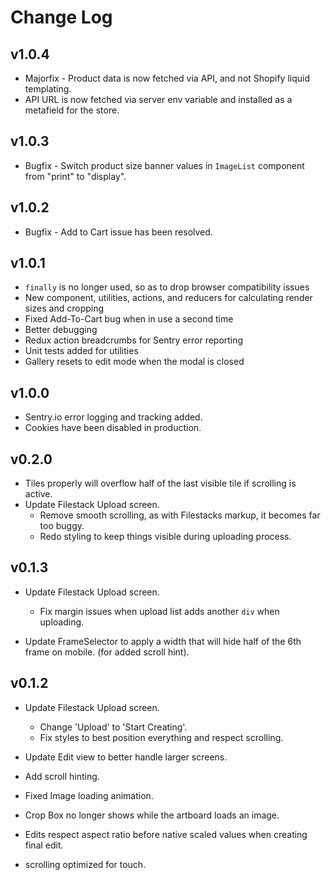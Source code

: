 # Change Log

## v1.0.4

- Majorfix - Product data is now fetched via API, and not Shopify liquid templating.
- API URL is now fetched via server env variable and installed as a metafield for the store.

## v1.0.3

- Bugfix - Switch product size banner values in `ImageList` component from "print" to "display".

## v1.0.2

- Bugfix - Add to Cart issue has been resolved.

## v1.0.1

- `finally` is no longer used, so as to drop browser compatibility issues
- New component, utilities, actions, and reducers for calculating render sizes and cropping
- Fixed Add-To-Cart bug when in use a second time
- Better debugging
- Redux action breadcrumbs for Sentry error reporting
- Unit tests added for utilities
- Gallery resets to edit mode when the modal is closed

## v1.0.0

- Sentry.io error logging and tracking added.
- Cookies have been disabled in production.

## v0.2.0

- Tiles properly will overflow half of the last visible tile if scrolling is active.
- Update Filestack Upload screen.
  - Remove smooth scrolling, as with Filestacks markup, it becomes far too buggy.
  - Redo styling to keep things visible during uploading process.

## v0.1.3

- Update Filestack Upload screen.

  - Fix margin issues when upload list adds another `div` when uploading.

- Update FrameSelector to apply a width that will hide half of the 6th frame on mobile. (for added scroll hint).

## v0.1.2

- Update Filestack Upload screen.

  - Change 'Upload' to 'Start Creating'.
  - Fix styles to best position everything and respect scrolling.

- Update Edit view to better handle larger screens.
- Add scroll hinting.
- Fixed Image loading animation.
- Crop Box no longer shows while the artboard loads an image.
- Edits respect aspect ratio before native scaled values when creating final edit.
- scrolling optimized for touch.
